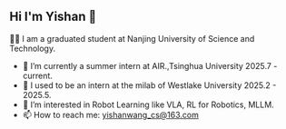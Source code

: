 ## Hi I'm Yishan 👋
🧑‍🎓 I am a graduated student at Nanjing University of Science and Technology.

- 🤖 I’m currently a summer intern at AIR.,Tsinghua University  2025.7 - current.
- 🔭 I used to be an intern at the milab of Westlake University 2025.2 - 2025.5.
- 🍚 I’m interested in Robot Learning like VLA, RL for Robotics, MLLM.
- 📫 How to reach me: yishanwang_cs@163.com
